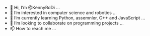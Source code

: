 - 👋 Hi, I’m @KennyRoDi ...
- 👀 I’m interested in computer science and robotics ...
- 🌱 I’m currently learning Python, assemnler, C++ and JavaScript ...
- 💞️ I’m looking to collaborate on programming projects ...
- 📫 How to reach me ...

<!---
KennyRoDi/KennyRoDi is a ✨ special ✨ repository because its `README.md` (this file) appears on your GitHub profile.
You can click the Preview link to take a look at your changes.
--->
